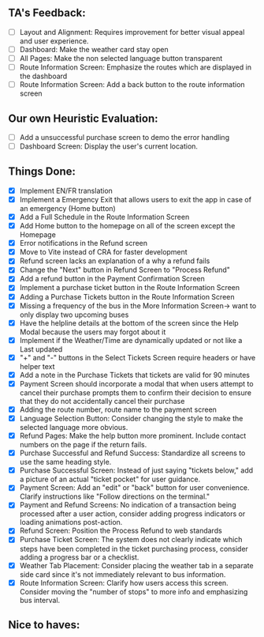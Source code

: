 ## TA's Feedback: 
- [ ] Layout and Alignment: Requires improvement for better visual appeal and user experience.
- [ ] Dashboard: Make the weather card stay open 
- [ ] All Pages: Make the non selected language button transparent 
- [ ] Route Information Screen: Emphasize the routes which are displayed in the dashboard 
- [ ] Route Information Screen: Add a back button to the route information screen 

## Our own Heuristic Evaluation: 
- [ ] Add a unsuccessful purchase screen to demo the error handling
- [ ] Dashboard Screen: Display the user's current location. 
  
## Things Done:
- [x] Implement EN/FR translation
- [x] Implement a Emergency Exit that allows users to exit the app in case of an emergency (Home button)
- [x] Add a Full Schedule in the Route Information Screen
- [x] Add Home button to the homepage on all of the screen except the Homepage
- [x] Error notifications in the Refund screen
- [x] Move to Vite instead of CRA for faster development
- [x] Refund screen lacks an explanation of a why a refund fails
- [x] Change the "Next" button in Refund Screen to "Process Refund"
- [x] Add a refund button in the Payment Confirmation Screen 
- [x] Implement a purchase ticket button in the Route Information Screen
- [x] Adding a Purchase Tickets button in the Route Information Screen
- [x] Missing a frequency of the bus in the More Information Screen-> want to only display two upcoming buses
- [x] Have the helpline details at the bottom of the screen since the Help Modal because the users may forgot about it 
- [x] Implement if the Weather/Time are dynamically updated or not like a Last updated
- [x] "+" and "-" buttons in the Select Tickets Screen require headers or have helper text 
- [x] Add a note in the Purchase Tickets that tickets are valid for 90 minutes 
- [x] Payment Screen should incorporate a modal that when users attempt to cancel their purchase prompts them to confirm their decision to ensure that they do not accidentally cancel their purchase
- [x] Adding the route number, route name to the payment screen
- [x] Language Selection Button: Consider changing the style to make the selected language more obvious.
- [x] Refund Pages: Make the help button more prominent. Include contact numbers on the page if the return fails.
- [x] Purchase Successful and Refund Success: Standardize all screens to use the same heading style. 
- [x] Purchase Successful Screen: Instead of just saying "tickets below," add a picture of an actual "ticket pocket" for user guidance.
- [x] Payment Screen: Add an "edit" or "back" button for user convenience. Clarify instructions like "Follow directions on the terminal."
- [x] Payment and Refund Screens: No indication of a transaction being processed after a user action, consider adding progress indicators or loading animations post-action. 
- [x] Refund Screen: Position the Process Refund to web standards
- [x] Purchase Ticket Screen: The system does not clearly indicate which steps have been completed in the ticket purchasing process, consider adding a progress bar or a checklist.
- [x] Weather Tab Placement: Consider placing the weather tab in a separate side card since it's not immediately relevant to bus information.
- [x] Route Information Screen: Clarify how users access this screen. Consider moving the "number of stops" to more info and emphasizing bus interval.

## Nice to haves: